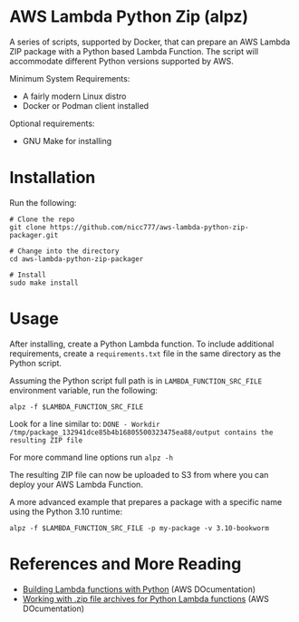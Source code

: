 # AWS Lambda Python Zip (alpz)

A series of scripts, supported by Docker, that can prepare an AWS Lambda ZIP package with a Python based Lambda Function. The script will accommodate different Python versions supported by AWS.

Minimum System Requirements:

* A fairly modern Linux distro
* Docker or Podman client installed

Optional requirements:

* GNU Make for installing

# Installation

Run the following:

```shell
# Clone the repo
git clone https://github.com/nicc777/aws-lambda-python-zip-packager.git

# Change into the directory
cd aws-lambda-python-zip-packager

# Install
sudo make install
```

# Usage

After installing, create a Python Lambda function. To include additional requirements, create a `requirements.txt` file in the same directory as the Python script.

Assuming the Python script full path is in `LAMBDA_FUNCTION_SRC_FILE` environment variable, run the following:

```shell
alpz -f $LAMBDA_FUNCTION_SRC_FILE
```

Look for a line  similar to: `DONE - Workdir /tmp/package_132941dce85b4b16805500323475ea88/output contains the resulting ZIP file`

For more command line options run `alpz -h`

The resulting ZIP file can now be uploaded to S3 from where you can deploy your AWS Lambda Function.

A more advanced example that prepares a package with a specific name using the Python 3.10 runtime:

```shell
alpz -f $LAMBDA_FUNCTION_SRC_FILE -p my-package -v 3.10-bookworm
```

# References and More Reading

* [Building Lambda functions with Python](https://docs.aws.amazon.com/lambda/latest/dg/lambda-python.html) (AWS DOcumentation)
* [Working with .zip file archives for Python Lambda functions](https://docs.aws.amazon.com/lambda/latest/dg/python-package.html) (AWS DOcumentation)



